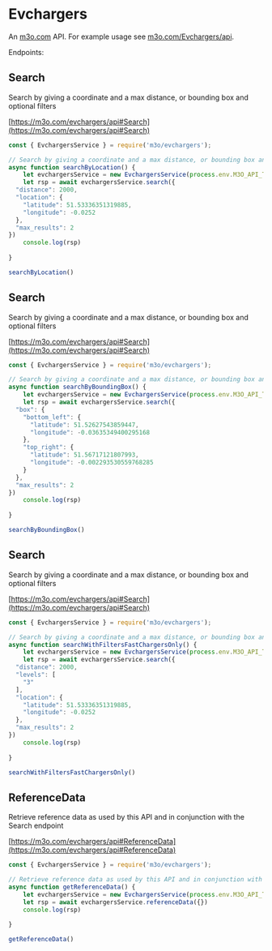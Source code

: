 # Evchargers

An [m3o.com](https://m3o.com) API. For example usage see [m3o.com/Evchargers/api](https://m3o.com/Evchargers/api).

Endpoints:

## Search

Search by giving a coordinate and a max distance, or bounding box and optional filters


[https://m3o.com/evchargers/api#Search](https://m3o.com/evchargers/api#Search)

```js
const { EvchargersService } = require('m3o/evchargers');

// Search by giving a coordinate and a max distance, or bounding box and optional filters
async function searchByLocation() {
	let evchargersService = new EvchargersService(process.env.M3O_API_TOKEN)
	let rsp = await evchargersService.search({
  "distance": 2000,
  "location": {
    "latitude": 51.53336351319885,
    "longitude": -0.0252
  },
  "max_results": 2
})
	console.log(rsp)
	
}

searchByLocation()
```
## Search

Search by giving a coordinate and a max distance, or bounding box and optional filters


[https://m3o.com/evchargers/api#Search](https://m3o.com/evchargers/api#Search)

```js
const { EvchargersService } = require('m3o/evchargers');

// Search by giving a coordinate and a max distance, or bounding box and optional filters
async function searchByBoundingBox() {
	let evchargersService = new EvchargersService(process.env.M3O_API_TOKEN)
	let rsp = await evchargersService.search({
  "box": {
    "bottom_left": {
      "latitude": 51.52627543859447,
      "longitude": -0.03635349400295168
    },
    "top_right": {
      "latitude": 51.56717121807993,
      "longitude": -0.002293530559768285
    }
  },
  "max_results": 2
})
	console.log(rsp)
	
}

searchByBoundingBox()
```
## Search

Search by giving a coordinate and a max distance, or bounding box and optional filters


[https://m3o.com/evchargers/api#Search](https://m3o.com/evchargers/api#Search)

```js
const { EvchargersService } = require('m3o/evchargers');

// Search by giving a coordinate and a max distance, or bounding box and optional filters
async function searchWithFiltersFastChargersOnly() {
	let evchargersService = new EvchargersService(process.env.M3O_API_TOKEN)
	let rsp = await evchargersService.search({
  "distance": 2000,
  "levels": [
    "3"
  ],
  "location": {
    "latitude": 51.53336351319885,
    "longitude": -0.0252
  },
  "max_results": 2
})
	console.log(rsp)
	
}

searchWithFiltersFastChargersOnly()
```
## ReferenceData

Retrieve reference data as used by this API and in conjunction with the Search endpoint


[https://m3o.com/evchargers/api#ReferenceData](https://m3o.com/evchargers/api#ReferenceData)

```js
const { EvchargersService } = require('m3o/evchargers');

// Retrieve reference data as used by this API and in conjunction with the Search endpoint
async function getReferenceData() {
	let evchargersService = new EvchargersService(process.env.M3O_API_TOKEN)
	let rsp = await evchargersService.referenceData({})
	console.log(rsp)
	
}

getReferenceData()
```

